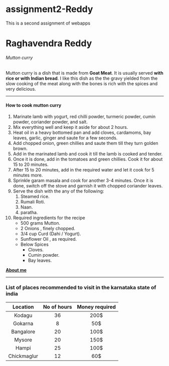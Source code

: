 # assignment2-Reddy
This is a second assignment of webapps

# Raghavendra Reddy
###### Mutton curry

Mutton curry is a dish that is made from **Goat Meat**. It is usually served **with rice or with Indian bread**. I like this dish as the the gravy yielded from the slow cooking of the meat along with the bones is rich with the spices and very delicious.

***

#### How to cook mutton curry
1. Marinate lamb with yogurt, red chilli powder, turmeric powder, cumin powder, coriander powder, and salt.
2. Mix everything well and keep it aside for about 2 hours.
3. Heat oil in a heavy bottomed pan and add cloves, cardamoms, bay leaves, garlic, ginger and saute for a few seconds.
4. Add chopped onion, green chillies and saute them till they turn golden brown.
5. Add in the marinated lamb and cook it till the lamb is cooked and tender.
6. Once it is done, add in the tomatoes and green chillies. Cook it for about 15 to 20 minutes.
7. After 15 to 20 minutes, add in the required water and let it cook for 5 minutes more.
8. Sprinkle garam masala and cook for another 3-4 minutes. Once it is done, switch off the stove and garnish it with chopped coriander leaves.
9. Serve the dish with the any of the following:
    1. Steamed rice.
    2. Rumali Roti.
    3. Naan.
    4. paratha.
10. Required ingredients for the recipe
    * 500 grams Mutton.
    * 2 Onions , finely chopped.
    * 3/4 cup Curd (Dahi / Yogurt).
    * Sunflower Oil , as required.
    * Below Spices
        * Cloves.
        * Cumin powder.
        * Bay leaves.

**[About me](AboutMe.md)**

***

### List of places recommended to visit in the karnataka state of india
|Location|No of hours|Money required|
|:------:|:---------:|:------------:|
|Kodagu|36|200$|
|Gokarna|8|50$|
|Bangalore|20|100$|
|Mysore|20|150$|
|Hampi|25|100$|
|Chickmaglur|12|60$|
